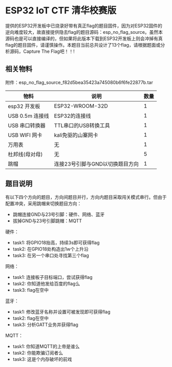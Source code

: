 # ESP32 IoT CTF 清华校赛版

提供的ESP32开发板中已烧录好带有真正flag的题目固件，因为对ESP32固件的逆向难度较大，故直接提供隐去flag的题目源码：esp_no_flag_source。虽然本源码也是可以直接编译的，但如果将此版本下载到ESP32开发板上则会冲掉有真flag的题目固件，请谨慎操作。本题目当前总共设计了13个flag，请根据题面或分析源码，Capture The Flag吧！！!

## 相关物料

附件：esp_no_flag_source_f82d5bea35423a745080b6f6fe22877b.tar   

| 物料            | 说明                            | 数量 |
| --------------- | ------------------------------- | ---- |
| esp32 开发板    | ESP32-WROOM-32D                 | 1    |
| USB 0.5m 连接线 | ESP32的连接线                   | 1    |
| USB 串口转换器  | TTL串口的USB转换工具            | 1    |
| USB WIFI 网卡   | kali免驱的山寨网卡              | 1    |
| 万用表          | 无                              | 1    |
| 杜邦线(母对母)  | 无                              | 5    |
| 跳帽            | 连接23号引脚与GND以切换题目方向 | 1     |


## 题目说明

有以下四个方向的题目，方向间题目并行，方向内题目采取闯关模式串行。但由于配置冲突，采用跳帽来切换题目方向：

- 跳帽连接GND与23号引脚：硬件、网络、蓝牙
- 拔掉GND与23号引脚跳帽：MQTT

硬件：

- task1: 将GPIO18抬高，持续3s即可获得flag
- task2: 在GPIO18处构造出1w个上升沿
- task3: 在另一个串口处寻找第三个flag

网络：

- task1: 连接板子目标端口，尝试获得flag
- task2: 你知道他发给百度的flag么
- task3: flag在空中

蓝牙：

- task1: 修改蓝牙名称并设置可被发现即可获得flag
- task2: flag在空中
- task3: 分析GATT业务并获得flag

MQTT：

- task1: 你知道MQTT的上帝是谁么
- task2: 你能欺骗订阅者么
- task3: 这是个内存破坏的前戏